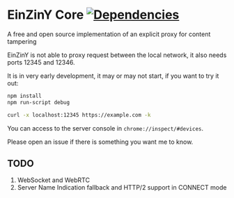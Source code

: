 # EinZinY Core [![Dependencies](https://david-dm.org/EinZinY/Core.svg)](https://david-dm.org/EinZinY/Core)

A free and open source implementation of an explicit proxy for content tampering

EinZinY is not able to proxy request between the local network, it also needs ports 12345 and 12346. 

It is in very early development, it may or may not start, if you want to try it out: 
```Bash
npm install
npm run-script debug

curl -x localhost:12345 https://example.com -k
```

You can access to the server console in `chrome://inspect/#devices`. 

Please open an issue if there is something you want me to know. 

## TODO

1. WebSocket and WebRTC
2. Server Name Indication fallback and HTTP/2 support in CONNECT mode
